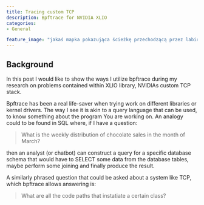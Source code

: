 ```yaml
---
title: Tracing custom TCP
description: Bpftrace for NVIDIA XLIO
categories:
- General

feature_image: "jakaś mapka pokazująca ścieżkę przechodzącą przez labirynt"
---
```


## Background
In this post I would like to show the ways I utilize bpftrace during my research on problems contained within XLIO library, NVIDIAs custom TCP stack. 

Bpftrace has been a real life-saver when trying work on different libraries or kernel drivers. The way I see it is akin to a query language that can be used, to know something about the program You are working on. An analogy could to be found in SQL where, if I have a question: 
> What is the weekly distribution of chocolate sales in the month of March?

then an analyst (or chatbot) can construct a query for a specific database schema that would have to SELECT some data from the database tables, maybe perform some joining and finally produce the result.

A similarly phrased question that could be asked about a system like TCP, which bpftrace allows answering is:
> What are all the code paths that instatiate a certain class?


<!-- I hope that the practical examples have been insightful or helpful so that You may want to check eBPF. -->
